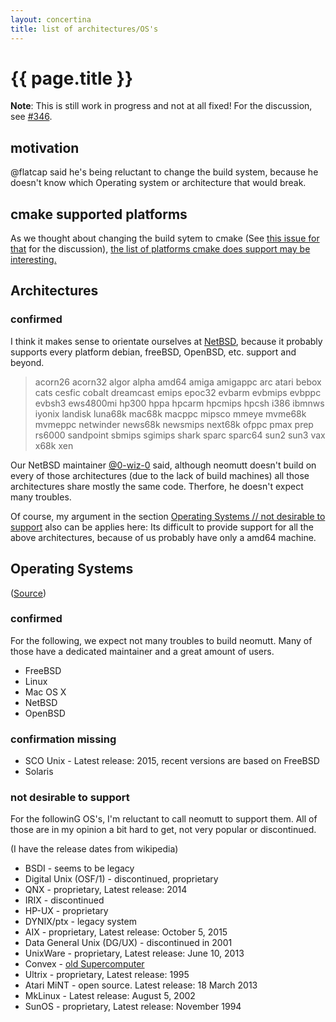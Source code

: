 ```yaml
---
layout: concertina
title: list of architectures/OS's
---
```


# {{ page.title }}

**Note**: This is still work in progress and not at all fixed! For the
discussion, see [#346](https://github.com/neomutt/neomutt/issues/436).

## motivation

@flatcap said he's being reluctant to change the build system, because he
doesn't know which Operating system or architecture that would break.

## cmake supported platforms

As we thought about changing the build sytem to cmake (See [this issue for
that](https://github.com/neomutt/neomutt/issues/321) for the discussion), 
[the list of platforms cmake does support may be interesting.
](https://gitlab.kitware.com/cmake/cmake/tree/master/Modules/Platform)

## Architectures

### confirmed

I think it makes sense to orientate ourselves at
[NetBSD](http://netbsd.net/releases/formal-7/NetBSD-7.0.2.html#system-families),
because it probably supports every platform debian, freeBSD, OpenBSD, etc.
support and beyond.

> acorn26 acorn32 algor alpha amd64 amiga amigappc arc atari bebox cats cesfic
> cobalt dreamcast emips epoc32 evbarm evbmips evbppc evbsh3 ews4800mi hp300
> hppa hpcarm hpcmips hpcsh i386 ibmnws iyonix landisk luna68k mac68k macppc
> mipsco mmeye mvme68k mvmeppc netwinder news68k newsmips next68k ofppc pmax
> prep rs6000 sandpoint sbmips sgimips shark sparc sparc64 sun2 sun3 vax x68k
> xen

Our NetBSD maintainer
[@0-wiz-0](https://github.com/neomutt/neomutt/issues/436#issuecomment-282689847)
said, although neomutt doesn't build on every of those architectures (due to the
lack of build machines) all those architectures share mostly the same code.
Therfore, he doesn't expect many troubles.

Of course, my argument in the section [Operating Systems // not desirable to
support](#not-desirable-to-support) also can be applies here: Its difficult to
provide support for all the above architectures, because of us probably have
only a amd64 machine.

## Operating Systems

([Source](https://github.com/neomutt/neomutt/blob/135b1bfa9bd10336b93a25bdaf6112dc4c77df46/INSTALL#L7-L27))

### confirmed

For the following, we expect not many troubles to build neomutt. Many of those
have a dedicated maintainer and a great amount of users.

* FreeBSD
* Linux
* Mac OS X
* NetBSD
* OpenBSD

### confirmation missing

* SCO Unix -  Latest release: 2015, recent versions are based on FreeBSD
* Solaris

### not desirable to support

For the followinG OS's, I'm reluctant to call neomutt to support them. All of
those are in my opinion a bit hard to get, not very popular or discontinued.

(I have the release dates from wikipedia)

* BSDI - seems to be legacy
* Digital Unix (OSF/1) - discontinued, proprietary
* QNX - proprietary, Latest release: 2014
* IRIX - discontinued
* HP-UX - proprietary
* DYNIX/ptx - legacy system
* AIX - proprietary, Latest release: October 5, 2015
* Data General Unix (DG/UX) - discontinued in 2001
* UnixWare - proprietary, Latest release:  June 10, 2013
* Convex - [old Supercomputer](https://en.wikipedia.org/wiki/Convex_Computer)
* Ultrix - proprietary, Latest release: 1995
* Atari MiNT - open source. Latest release: 18 March 2013
* MkLinux - Latest release: August 5, 2002
* SunOS - proprietary, Latest release: November 1994


